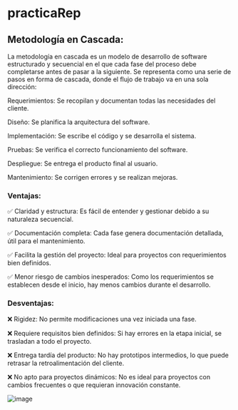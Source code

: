 # practicaRep
## Metodología en Cascada:
La metodología en cascada es un modelo de desarrollo de software estructurado y secuencial en el que cada fase del proceso debe completarse antes de pasar a la siguiente. Se representa como una serie de pasos en forma de cascada, donde el flujo de trabajo va en una sola dirección:

Requerimientos: Se recopilan y documentan todas las necesidades del cliente.

Diseño: Se planifica la arquitectura del software.

Implementación: Se escribe el código y se desarrolla el sistema.

Pruebas: Se verifica el correcto funcionamiento del software.

Despliegue: Se entrega el producto final al usuario.

Mantenimiento: Se corrigen errores y se realizan mejoras.


### Ventajas:
✅ Claridad y estructura: Es fácil de entender y gestionar debido a su naturaleza secuencial.

✅ Documentación completa: Cada fase genera documentación detallada, útil para el mantenimiento.

✅ Facilita la gestión del proyecto: Ideal para proyectos con requerimientos bien definidos.

✅ Menor riesgo de cambios inesperados: Como los requerimientos se establecen desde el inicio, hay menos cambios durante el desarrollo.


### Desventajas:
❌ Rigidez: No permite modificaciones una vez iniciada una fase.

❌ Requiere requisitos bien definidos: Si hay errores en la etapa inicial, se trasladan a todo el proyecto.

❌ Entrega tardía del producto: No hay prototipos intermedios, lo que puede retrasar la retroalimentación del cliente.

❌ No apto para proyectos dinámicos: No es ideal para proyectos con cambios frecuentes o que requieran innovación constante.


![image](https://github.com/user-attachments/assets/1993e125-08cb-49ba-87f6-724c6c9359cf)


